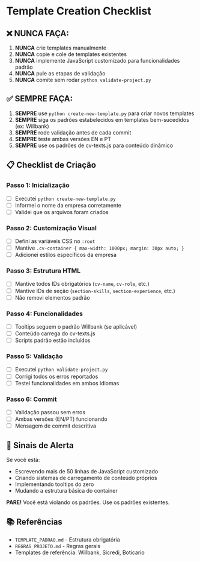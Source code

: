# Template Creation Checklist

## ❌ NUNCA FAÇA:
1. **NUNCA** crie templates manualmente
2. **NUNCA** copie e cole de templates existentes
3. **NUNCA** implemente JavaScript customizado para funcionalidades padrão
4. **NUNCA** pule as etapas de validação
5. **NUNCA** comite sem rodar `python validate-project.py`

## ✅ SEMPRE FAÇA:
1. **SEMPRE** use `python create-new-template.py` para criar novos templates
2. **SEMPRE** siga os padrões estabelecidos em templates bem-sucedidos (ex: Willbank)
3. **SEMPRE** rode validação antes de cada commit
4. **SEMPRE** teste ambas versões EN e PT
5. **SEMPRE** use os padrões de cv-texts.js para conteúdo dinâmico

## 📋 Checklist de Criação

### Passo 1: Inicialização
- [ ] Executei `python create-new-template.py`
- [ ] Informei o nome da empresa corretamente
- [ ] Validei que os arquivos foram criados

### Passo 2: Customização Visual
- [ ] Defini as variáveis CSS no `:root`
- [ ] Mantive `.cv-container { max-width: 1000px; margin: 30px auto; }`
- [ ] Adicionei estilos específicos da empresa

### Passo 3: Estrutura HTML
- [ ] Mantive todos IDs obrigatórios (`cv-name`, `cv-role`, etc.)
- [ ] Mantive IDs de seção (`section-skills`, `section-experience`, etc.)
- [ ] Não removi elementos padrão

### Passo 4: Funcionalidades
- [ ] Tooltips seguem o padrão Willbank (se aplicável)
- [ ] Conteúdo carrega do cv-texts.js
- [ ] Scripts padrão estão incluídos

### Passo 5: Validação
- [ ] Executei `python validate-project.py`
- [ ] Corrigi todos os erros reportados
- [ ] Testei funcionalidades em ambos idiomas

### Passo 6: Commit
- [ ] Validação passou sem erros
- [ ] Ambas versões (EN/PT) funcionando
- [ ] Mensagem de commit descritiva

## 🚨 Sinais de Alerta

Se você está:
- Escrevendo mais de 50 linhas de JavaScript customizado
- Criando sistemas de carregamento de conteúdo próprios
- Implementando tooltips do zero
- Mudando a estrutura básica do container

**PARE!** Você está violando os padrões. Use os padrões existentes.

## 📚 Referências
- `TEMPLATE_PADRAO.md` - Estrutura obrigatória
- `REGRAS_PROJETO.md` - Regras gerais
- Templates de referência: Willbank, Sicredi, Boticario